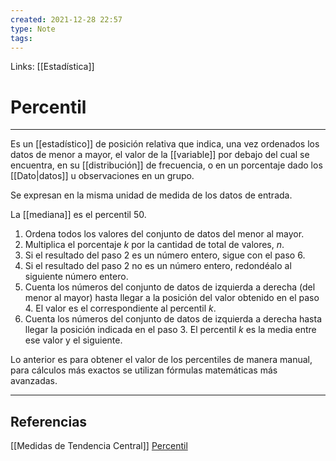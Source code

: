 ```yaml
---
created: 2021-12-28 22:57
type: Note
tags:
---
```


Links: [[Estadística]]

# Percentil
---

Es un [[estadístico]] de posición relativa que indica, una vez ordenados los datos de menor a mayor, el valor de la [[variable]] por debajo del cual se encuentra, en su [[distribución]] de frecuencia, o en un porcentaje dado los [[Dato|datos]] u observaciones en un grupo.

Se expresan en la misma unidad de medida de los datos de entrada.

La [[mediana]] es el percentil 50.

1. Ordena todos los valores del conjunto de datos del menor al mayor.
2. Multiplica el porcentaje *k* por la cantidad de total de valores, *n*.
3. Si el resultado del paso 2 es un número entero, sigue con el paso 6.
4. Si el resultado del paso 2 no es un número entero, redondéalo al siguiente número entero.
5. Cuenta los números del conjunto de datos de izquierda a derecha (del menor al mayor) hasta llegar a la posición del valor obtenido en el paso 4. El valor es el correspondiente al percentil *k*.
6. Cuenta los números del conjunto de datos de izquierda a derecha hasta llegar la posición indicada en el paso 3. El percentil *k* es la media entre ese valor y el siguiente.

Lo anterior es para obtener el valor de los percentiles de manera manual, para cálculos más exactos se utilizan fórmulas matemáticas más avanzadas.

---

## Referencias
[[Medidas de Tendencia Central]]
[Percentil](https://es.wikipedia.org/wiki/Percentil)